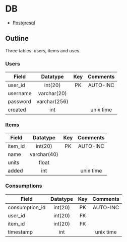 # DB
* [Postgresql](https://postgresql.org)

## Outline
Three tables: users, items and uses.

### Users
| Field         | Datatype      | Key | Comments  |
| ------------- |:-------------:|:---:|:---------:|
| user\_id      | int(20)       | PK  | AUTO-INC  |
| username      | varchar(20)   |     |           |
| password      | varchar(256)  |     |           |
| created       | int           |     | unix time |

### Items
| Field         | Datatype      | Key | Comments  |
| ------------- |:-------------:|:---:|:---------:|
| item\_id      | int(20)       | PK  | AUTO-INC  |
| name          | varchar(40)   |     |           |
| units         | float         |     |           |
| added         | int           |     | unix time |

### Consumptions
| Field         | Datatype      | Key | Comments  |
| ------------- |:-------------:|:---:|:---------:|
| consumption\_id       | int(20)       | PK  | AUTO-INC  |
| user\_id      | int(20)       | FK  |           |
| item\_id      | int(20)       | FK  |           |
| timestamp     | int           |     | unix time |
